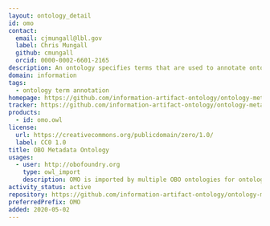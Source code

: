 ```yaml
---
layout: ontology_detail
id: omo
contact:
  email: cjmungall@lbl.gov
  label: Chris Mungall
  github: cmungall
  orcid: 0000-0002-6601-2165
description: An ontology specifies terms that are used to annotate ontology terms for all OBO ontologies. The ontology was developed as part of Information Artifact Ontology (IAO).
domain: information
tags:
  - ontology term annotation
homepage: https://github.com/information-artifact-ontology/ontology-metadata
tracker: https://github.com/information-artifact-ontology/ontology-metadata/issues
products:
  - id: omo.owl
license:
  url: https://creativecommons.org/publicdomain/zero/1.0/
  label: CC0 1.0
title: OBO Metadata Ontology
usages:
  - user: http://obofoundry.org
    type: owl_import
    description: OMO is imported by multiple OBO ontologies for ontology term annotations.
activity_status: active
repository: https://github.com/information-artifact-ontology/ontology-metadata
preferredPrefix: OMO
added: 2020-05-02
---
```

